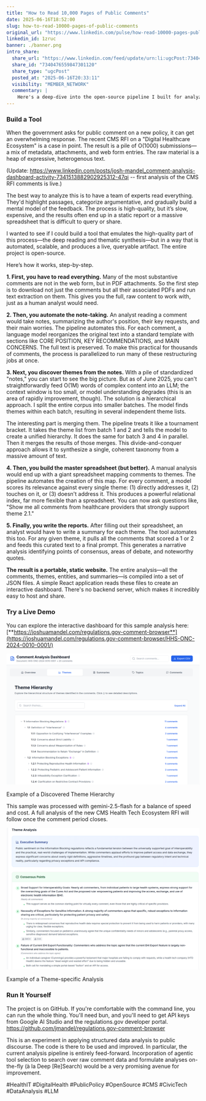 ```yaml
---
title: "How to Read 10,000 Pages of Public Comments"
date: 2025-06-16T18:52:00
slug: how-to-read-10000-pages-of-public-comments
original_url: "https://www.linkedin.com/pulse/how-read-10000-pages-public-comments-josh-mandel-md-1zruc"
linkedin_id: 1zruc
banner: ./banner.png
intro_share:
  share_url: "https://www.linkedin.com/feed/update/urn:li:ugcPost:7340476559847301120"
  share_id: "7340476559847301120"
  share_type: "ugcPost"
  posted_at: "2025-06-16T20:33:11"
  visibility: "MEMBER_NETWORK"
  commentary: |
    Here's a deep-dive into the open-source pipeline I built for analyzing public comments at scale. (It's the final stretch to submit your CMS RFI responses ;-))
---
```


### Build a Tool

When the government asks for public comment on a new policy, it can get an overwhelming response. The recent CMS RFI on a "Digital Healthcare Ecosystem" is a case in point. The result is a pile of O(1000) submissions—a mix of metadata, attachments, and web form entries. The raw material is a heap of expressive, heterogenous text.

(Update: <https://www.linkedin.com/posts/josh-mandel_comment-analysis-dashboard-activity-7341513882902925312-47qi> -- first analysis of the CMS RFI comments is live.)

The best way to analyze this is to have a team of experts read everything. They'd highlight passages, categorize argumentative, and gradually build a mental model of the feedback. The process is high-quality, but it’s slow, expensive, and the results often end up in a static report or a massive spreadsheet that is difficult to query or share.

I wanted to see if I could build a tool that emulates the high-quality part of this process—the deep reading and thematic synthesis—but in a way that is automated, scalable, and produces a live, queryable artifact. The entire project is open-source.

Here’s how it works, step-by-step.

**1. First, you have to read everything.** Many of the most substantive comments are not in the web form, but in PDF attachments. So the first step is to download not just the comments but all their associated PDFs and run text extraction on them. This gives you the full, raw content to work with, just as a human analyst would need.

**2. Then, you automate the note-taking.** An analyst reading a comment would take notes, summarizing the author's position, their key requests, and their main worries. The pipeline automates this. For each comment, a language model reorganizes the original text into a standard template with sections like CORE POSITION, KEY RECOMMENDATIONS, and MAIN CONCERNS. The full text is preserved. To make this practical for thousands of comments, the process is parallelized to run many of these restructuring jobs at once.

**3. Next, you discover themes from the notes.** With a pile of standardized "notes," you can start to see the big picture. But as of June 2025, you can't straightforwardly feed O(1M) words of complex content into an LLM; the context window is too small, or model understanding degrades (this is an area of rapidly improvement, though). The solution is a hierarchical approach. I split the entire corpus into smaller batches. The model finds themes within each batch, resulting in several independent theme lists.

The interesting part is merging them. The pipeline treats it like a tournament bracket. It takes the theme list from batch 1 and 2 and tells the model to create a unified hierarchy. It does the same for batch 3 and 4 in parallel. Then it merges the results of those merges. This divide-and-conquer approach allows it to synthesize a single, coherent taxonomy from a massive amount of text.

**4. Then, you build the master spreadsheet (but better).** A manual analysis would end up with a giant spreadsheet mapping comments to themes. The pipeline automates the creation of this map. For every comment, a model scores its relevance against every single theme: (1) directly addresses it, (2) touches on it, or (3) doesn't address it. This produces a powerful relational index, far more flexible than a spreadsheet. You can now ask questions like, "Show me all comments from healthcare providers that strongly support theme 2.1."

**5. Finally, you write the reports.** After filling out their spreadsheet, an analyst would have to write a summary for each theme. The tool automates this too. For any given theme, it pulls all the comments that scored a 1 or 2 and feeds this curated text to a final prompt. This generates a narrative analysis identifying points of consensus, areas of debate, and noteworthy quotes.

**The result is a portable, static website.** The entire analysis—all the comments, themes, entities, and summaries—is compiled into a set of JSON files. A simple React application reads these files to create an interactive dashboard. There's no backend server, which makes it incredibly easy to host and share.

### Try a Live Demo

You can explore the interactive dashboard for this sample analysis here: [**https://joshuamandel.com/regulations.gov-comment-browser**](https://joshuamandel.com/regulations.gov-comment-browser/HHS-ONC-2024-0010-0001/)

![](./image-1.png)

Example of a Discovered Theme Hierarchy

This sample was processed with gemini-2.5-flash for a balance of speed and cost. A full analysis of the new CMS Health Tech Ecosystem RFI will follow once the comment period closes.

![](./image-2.png)

Example of a Theme-specific Analysis

### Run It Yourself

The project is on GitHub. If you're comfortable with the command line, you can run the whole thing. You'll need bun, and you'll need to get API keys from Google AI Studio and the regulations.gov developer portal. <https://github.com/jmandel/regulations.gov-comment-browser>

This is an experiment in applying structured data analysis to public discourse. The code is there to be used and improved. In particular, the current analysis pipeline is entirely feed-forward. Incorporation of agentic tool selection to search over raw comment data and formulate analyses on-the-fly (à la Deep [Re]Search) would be a very promising avenue for improvement.

#HealthIT #DigitalHealth #PublicPolicy #OpenSource #CMS #CivicTech #DataAnalysis #LLM